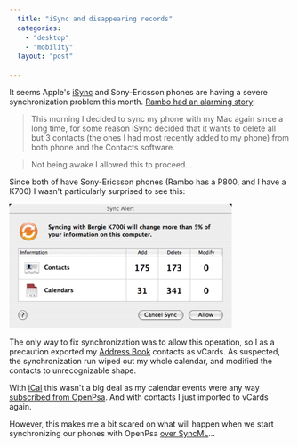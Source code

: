 ```yaml
---
  title: "iSync and disappearing records"
  categories: 
    - "desktop"
    - "mobility"
  layout: "post"

---
```

It seems Apple's [iSync][1] and Sony-Ericsson phones are having a severe synchronization problem this month. [Rambo had an alarming story][2]:

> This morning I decided to sync my phone with my Mac again since a long time, for some reason iSync decided that it wants to delete all but 3 contacts (the ones I had most recently added to my phone) from both phone and the Contacts software.

> Not being awake I allowed this to proceed...

Since both of have Sony-Ericsson phones (Rambo has a P800, and I have a K700) I wasn't particularly surprised to see this:

![iSync wants to delete all my contacts](/files/dangerous-isync-merge.jpg)

The only way to fix synchronization was to allow this operation, so I as a precaution exported my [Address Book][3] contacts as vCards. As suspected, the synchronization run wiped out my whole calendar, and modified the contacts to unrecognizable shape.

With [iCal][6] this wasn't a big deal as my calendar events were any way [subscribed from OpenPsa][4]. And with contacts I just imported to vCards again.

However, this makes me a bit scared on what will happen when we start synchronizing our phones with OpenPsa [over SyncML][5]...

[1]: http://www.apple.com/isync/
[2]: http://www.nemein.com/people/rambo/isync-screwup.html
[3]: http://www.apple.com/macosx/features/addressbook/
[4]: http://www.nemein.com/people/rambo/openpsa_1_11_11_and_ical.html
[5]: http://www.funambol.com/opensource/
[6]: http://www.apple.com/macosx/features/ical/